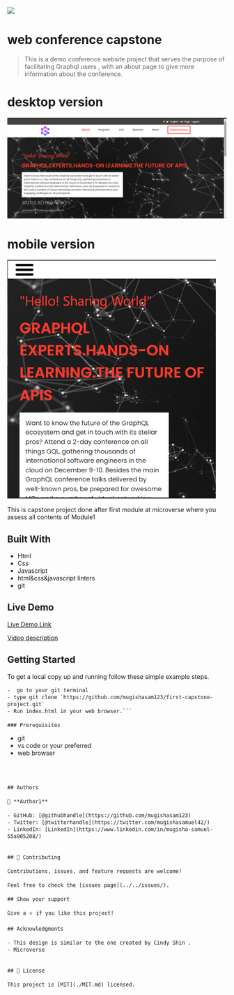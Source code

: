 ![](https://img.shields.io/badge/Microverse-blueviolet)

# web conference capstone

> This is a demo conference website project that serves the purpose of facilitating Graphql users , with an about page to give more information about the conference.

# desktop version

![screenshot](./assets/images/screen1.png)

# mobile version

![screenshot](./assets/images/screen2.png)

This is capstone project done after first module at microverse where you assess all contents of Module1

## Built With
- Html
- Css
- Javascript
- html&css&javascript linters
- git

## Live Demo

[Live Demo Link](https://mugishasam123.github.io/first-capstone-project/)

[Video description](https://www.loom.com/share/b11c45f6965f498488c9e13ca1297abd)

## Getting Started

To get a local copy up and running follow these simple example steps.
```
-  go to your git terminal
- type git clone `https://github.com/mugishasam123/first-capstone-project.git`
- Run index.html in your web browser.```

### Prerequisites
```
- git
-  vs code or your preferred
-  web browser
```



## Authors

👤 **Author1**

- GitHub: [@githubhandle](https://github.com/mugishasam123)
- Twitter: [@twitterhandle](https://twitter.com/mugishasamuel42/)
- LinkedIn: [LinkedIn](https://www.linkedin.com/in/mugisha-samuel-55a905208/)


## 🤝 Contributing

Contributions, issues, and feature requests are welcome!

Feel free to check the [issues page](../../issues/).

## Show your support

Give a ⭐️ if you like this project!

## Acknowledgments

- This design is similar to the one created by Cindy Shin .
- Microverse


## 📝 License

This project is [MIT](./MIT.md) licensed.
